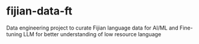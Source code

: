 # fijian-data-ft
Data engineering project to curate Fijian language data for AI/ML and Fine-tuning LLM for better understanding of low resource language

